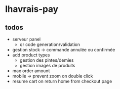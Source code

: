 # lhavrais-pay

## todos
- serveur panel
    - qr code generation/validation
- gestion stock -> commande annulée ou confirmée
- add product types
    - gestion des pintes/demies
    - gestion images de produits
- max order amount
- mobile -> prevent zoom on double click
- resume cart on return home from checkout page